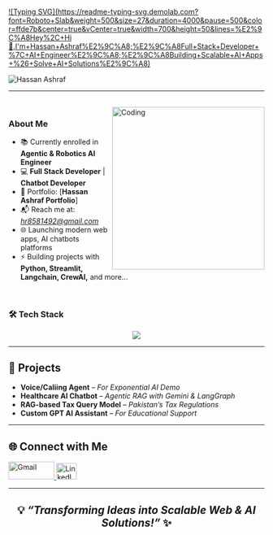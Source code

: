  [![Typing SVG](https://readme-typing-svg.demolab.com?font=Roboto+Slab&weight=500&size=27&duration=4000&pause=500&color=ffde7b&center=true&vCenter=true&width=700&height=50&lines=%E2%9C%A8Hey%2C+Hi 👋,I'm+Hassan+Ashraf%E2%9C%A8;%E2%9C%A8Full+Stack+Developer+%7C+AI+Engineer%E2%9C%A8;%E2%9C%A8Building+Scalable+AI+Apps+%26+Solve+AI+Solutions%E2%9C%A8)](https://git.io/typing-svg)

<p align="left"> 
  <img src="https://komarev.com/ghpvc/?username=Hassan-AI-Flow&label=Profile%20views&color=CA0AB3&style=flat" alt="Hassan Ashraf" /> 
</p>

---
 
</br>
<img align="right" alt="Coding" height="320" width="300" src="/RidaProfileGIF.gif" />

### About Me 

- 📚 Currently enrolled in **Agentic & Robotics AI Engineer**   
- 💻 **Full Stack Developer** | **Chatbot Developer**  
- 🔗 Portfolio: [**Hassan Ashraf Portfolio**]
- 📬 Reach me at: *hr8581492@gmail.com* 
- 🌐 Launching modern web apps, AI chatbots platforms
- ⚡ Building projects with **Python, Streamlit, Langchain, CrewAI,** and more...

</br> 

### 🛠️ Tech Stack  
<div align="center">
  <img src="https://skillicons.dev/icons?i=html,css,figma,python,docker" />
</div>  

---

<h2> 🎯 Projects </h2> 

- **Voice/Caliing Agent** – *For Exponential AI Demo*   
- **Healthcare AI Chatbot** – *Agentic RAG with Gemini & LangGraph*  
- **RAG-based Tax Query Model** – *Pakistan’s Tax Regulations*  
- **Custom GPT AI Assistant** – *For Educational Support*  

---

<h2> 🌐 Connect with Me </h2> 
<p align="left">
  <a href="mailto:hr8581492@gmail.com" target="_blank">
    <img src="https://img.shields.io/badge/Gmail-D14836?style=flat&logo=gmail&logoColor=white" alt="Gmail" height="35" width="90" />
  </a>
  <a href="https://www.linkedin.com/in/hassan-ashraf-468a7333b" target="_blank">
    <img src="https://raw.githubusercontent.com/rahuldkjain/github-profile-readme-generator/master/src/images/icons/Social/linked-in-alt.svg" alt="LinkedIn" height="32" width="40" />
  </a>
</p>

---

### <h2 align="center">💡 *“Transforming Ideas into Scalable Web & AI Solutions!”* ✨</h2>

